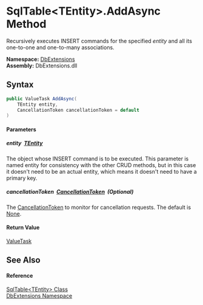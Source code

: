 SqlTable&lt;TEntity>.AddAsync Method
====================================
Recursively executes INSERT commands for the specified *entity* and all its one-to-one and one-to-many associations.
  
**Namespace:** [DbExtensions][1]  
**Assembly:** DbExtensions.dll

Syntax
------

```csharp
public ValueTask AddAsync(
	TEntity entity,
	CancellationToken cancellationToken = default
)
```

#### Parameters

##### *entity*  [TEntity][2]
The object whose INSERT command is to be executed. This parameter is named entity for consistency with the other CRUD methods, but in this case it doesn't need to be an actual entity, which means it doesn't need to have a primary key.

##### *cancellationToken*  [CancellationToken][3]  (Optional)
The [CancellationToken][3] to monitor for cancellation requests. The default is [None][4].

#### Return Value
[ValueTask][5]

See Also
--------

#### Reference
[SqlTable&lt;TEntity> Class][2]  
[DbExtensions Namespace][1]  

[1]: ../README.md
[2]: README.md
[3]: https://learn.microsoft.com/dotnet/api/system.threading.cancellationtoken
[4]: https://learn.microsoft.com/dotnet/api/system.threading.cancellationtoken.none
[5]: https://learn.microsoft.com/dotnet/api/system.threading.tasks.valuetask
